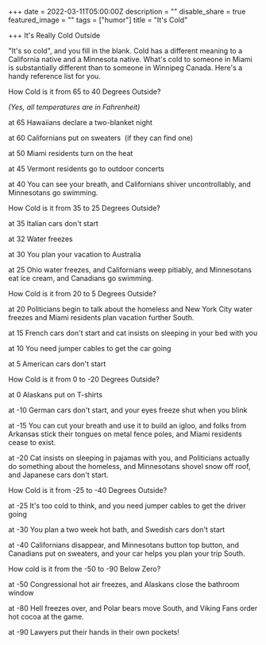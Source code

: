 +++
date = 2022-03-11T05:00:00Z
description = ""
disable_share = true
featured_image = ""
tags = ["humor"]
title = "It's Cold"

+++
It's Really Cold Outside

"It's so cold", and you fill in the blank. Cold has a different meaning to a California native and a Minnesota native. What's cold to someone in Miami is substantially different than to someone in Winnipeg Canada. Here's a handy reference list for you.

How Cold is it from 65 to 40 Degrees Outside?

_(Yes, all temperatures are in Fahrenheit)_

at 65 Hawaiians declare a two-blanket night

at 60 Californians put on sweaters  (if they can find one)

at 50 Miami residents turn on the heat

at 45 Vermont residents go to outdoor concerts

at 40 You can see your breath, and Californians shiver uncontrollably, and Minnesotans go swimming.

How Cold is it from 35 to 25 Degrees Outside?

at 35 Italian cars don't start

at 32 Water freezes

at 30 You plan your vacation to Australia

at 25 Ohio water freezes, and Californians weep pitiably, and Minnesotans eat ice cream, and Canadians go swimming.

How Cold is it from 20 to 5 Degrees Outside?

at 20 Politicians begin to talk about the homeless and New York City water freezes and Miami residents plan vacation further South.

at 15 French cars don't start and cat insists on sleeping in your bed with you

at 10 You need jumper cables to get the car going

at 5 American cars don't start

How Cold is it from 0 to -20 Degrees Outside?

at 0 Alaskans put on T-shirts

at -10 German cars don't start, and your eyes freeze shut when you blink

at -15 You can cut your breath and use it to build an igloo, and folks from Arkansas stick their tongues on metal fence poles, and Miami residents cease to exist.

at -20 Cat insists on sleeping in pajamas with you, and Politicians actually do something about the homeless, and Minnesotans shovel snow off roof, and Japanese cars don't start.

How Cold is it from -25 to -40 Degrees Outside?

at -25 It's too cold to think, and you need jumper cables to get the driver going

at -30 You plan a two week hot bath, and Swedish cars don't start

at -40 Californians disappear, and Minnesotans button top button, and Canadians put on sweaters, and your car helps you plan your trip South.

How cold is it from the -50 to -90 Below Zero?

at -50 Congressional hot air freezes, and Alaskans close the bathroom window

at -80 Hell freezes over, and Polar bears move South, and Viking Fans order hot cocoa at the game.

at -90 Lawyers put their hands in their own pockets!
